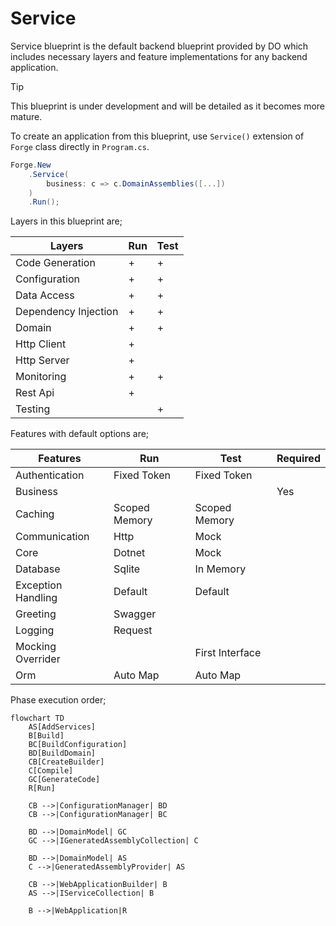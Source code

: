 # Service

Service blueprint is the default backend blueprint provided by DO which
includes necessary layers and feature implementations for any backend
application.

> [!TIP]
>
> This blueprint is under development and will be detailed as it becomes more
> mature.

To create an application from this blueprint, use `Service()` extension of
`Forge` class directly in `Program.cs`.

```csharp
Forge.New
    .Service(
        business: c => c.DomainAssemblies([...])
    )
    .Run();
```

Layers in this blueprint are;

| Layers               | Run | Test |
| -------------------- | --- | ---- |
| Code Generation      | +   | +    |
| Configuration        | +   | +    |
| Data Access          | +   | +    |
| Dependency Injection | +   | +    |
| Domain               | +   | +    |
| Http Client          | +   |      |
| Http Server          | +   |      |
| Monitoring           | +   | +    |
| Rest Api             | +   |      |
| Testing              |     | +    |

Features with default options are;

| Features           | Run           | Test            | Required |
| ------------------ | ------------- | --------------- | -------- |
| Authentication     | Fixed Token   | Fixed Token     |          |
| Business           |               |                 | Yes      |
| Caching            | Scoped Memory | Scoped Memory   |          |
| Communication      | Http          | Mock            |          |
| Core               | Dotnet        | Mock            |          |
| Database           | Sqlite        | In Memory       |          |
| Exception Handling | Default       | Default         |          |
| Greeting           | Swagger       |                 |          |
| Logging            | Request       |                 |          |
| Mocking Overrider  |               | First Interface |          |
| Orm                | Auto Map      | Auto Map        |          |

Phase execution order;

```mermaid
flowchart TD
    AS[AddServices]
    B[Build]
    BC[BuildConfiguration]
    BD[BuildDomain]
    CB[CreateBuilder]
    C[Compile]
    GC[GenerateCode]
    R[Run]

    CB -->|ConfigurationManager| BD
    CB -->|ConfigurationManager| BC

    BD -->|DomainModel| GC
    GC -->|IGeneratedAssemblyCollection| C

    BD -->|DomainModel| AS
    C -->|GeneratedAssemblyProvider| AS

    CB -->|WebApplicationBuilder| B
    AS -->|IServiceCollection| B

    B -->|WebApplication|R
```
